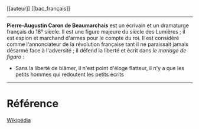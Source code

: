 [[auteur]] [[bac_français]]
___
**Pierre-Augustin Caron de Beaumarchais** est un écrivain et un dramaturge français du 18° siècle. Il est une figure majeure du siècle des Lumières ; il est espion et marchand d'armes pour le compte du roi. Il est considéré comme l'annonciateur de la révolution française tant il ne paraissait jamais désarmé face à l'adversité ; il défend la liberté et écrit dans *le mariage de figaro* : 
- Sans la liberté de blâmer, il n'est point d'éloge flatteur, il n'y a que les petits hommes qui redoutent les petits écrits
___
# Référence
[Wikipédia](https://fr.wikipedia.org/wiki/Pierre-Augustin_Caron_de_Beaumarchais)